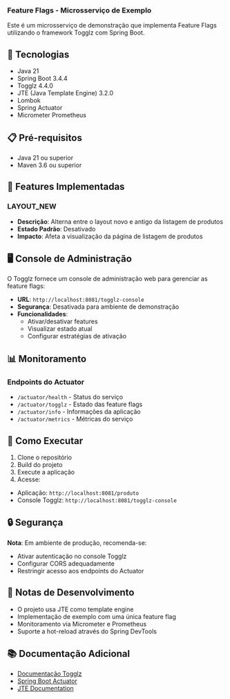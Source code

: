 ### Feature Flags - Microsserviço de Exemplo

Este é um microsserviço de demonstração que implementa Feature Flags utilizando o framework Togglz com Spring Boot.

## 🚀 Tecnologias

- Java 21
- Spring Boot 3.4.4
- Togglz 4.4.0
- JTE (Java Template Engine) 3.2.0
- Lombok
- Spring Actuator
- Micrometer Prometheus

## 📋 Pré-requisitos

- Java 21 ou superior
- Maven 3.6 ou superior

## 🎯 Features Implementadas

### LAYOUT_NEW
- **Descrição**: Alterna entre o layout novo e antigo da listagem de produtos
- **Estado Padrão**: Desativado
- **Impacto**: Afeta a visualização da página de listagem de produtos

## 🖥️ Console de Administração

O Togglz fornece um console de administração web para gerenciar as feature flags:

- **URL**: `http://localhost:8081/togglz-console`
- **Segurança**: Desativada para ambiente de demonstração
- **Funcionalidades**:
  - Ativar/desativar features
  - Visualizar estado atual
  - Configurar estratégias de ativação

## 📊 Monitoramento

### Endpoints do Actuator

- `/actuator/health` - Status do serviço
- `/actuator/togglz` - Estado das feature flags
- `/actuator/info` - Informações da aplicação
- `/actuator/metrics` - Métricas do serviço

## 🔧 Como Executar

1. Clone o repositório
2. Build do projeto
3. Execute a aplicação
4. Acesse:
- Aplicação: `http://localhost:8081/produto`
- Console Togglz: `http://localhost:8081/togglz-console`

## 🔒 Segurança

**Nota**: Em ambiente de produção, recomenda-se:
- Ativar autenticação no console Togglz
- Configurar CORS adequadamente
- Restringir acesso aos endpoints do Actuator

## 📝 Notas de Desenvolvimento

- O projeto usa JTE como template engine
- Implementação de exemplo com uma única feature flag
- Monitoramento via Micrometer e Prometheus
- Suporte a hot-reload através do Spring DevTools

## 📚 Documentação Adicional

- [Documentação Togglz](https://www.togglz.org/documentation/overview.html)
- [Spring Boot Actuator](https://docs.spring.io/spring-boot/docs/current/reference/html/actuator.html)
- [JTE Documentation](https://jte.gg/)